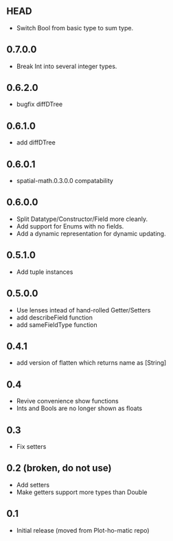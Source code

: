 HEAD
---
* Switch Bool from basic type to sum type.

0.7.0.0
---
* Break Int into several integer types.

0.6.2.0
---
* bugfix diffDTree

0.6.1.0
---
* add diffDTree

0.6.0.1
---
* spatial-math.0.3.0.0 compatability

0.6.0.0
---
* Split Datatype/Constructor/Field more cleanly.
* Add support for Enums with no fields.
* Add a dynamic representation for dynamic updating.

0.5.1.0
---
* Add tuple instances

0.5.0.0
---
* Use lenses intead of hand-rolled Getter/Setters
* add describeField function
* add sameFieldType function

0.4.1
---
* add version of flatten which returns name as [String]

0.4
---
* Revive convenience show functions
* Ints and Bools are no longer shown as floats

0.3
---
* Fix setters

0.2 (broken, do not use)
---
* Add setters
* Make getters support more types than Double

0.1
---
* Initial release (moved from Plot-ho-matic repo)
